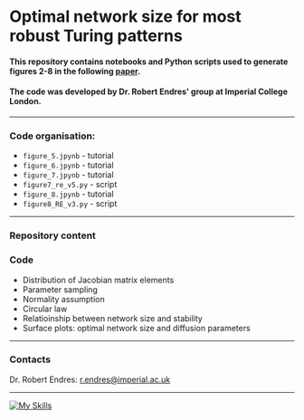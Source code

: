 # Optimal network size for most robust Turing patterns 

#### This repository contains notebooks and Python scripts used to generate figures 2-8 in the following [paper](). <br>
#### The code was developed by Dr. Robert Endres' group at Imperial College London. 

***

### Code organisation: 
- `figure_5.jpynb` - tutorial
- `figure_6.jpynb` - tutorial
- `figure_7.jpynb` - tutorial
- `figure7_re_v5.py` - script
- `figure_8.jpynb` - tutorial
- `figure8_RE_v3.py` - script

***

### Repository content

### Code
- Distribution of Jacobian matrix elements
- Parameter sampling
- Normality assumption
- Circular law
- Relatioinship between network size and stability
- Surface plots: optimal network size and diffusion parameters

***

### Contacts
Dr. Robert Endres: r.endres@imperial.ac.uk
  
---
[![My Skills](https://skillicons.dev/icons?i=py)](https://skillicons.dev)
